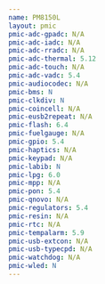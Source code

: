 ```yaml
---
name: PM8150L
layout: pmic
pmic-adc-gpadc: N/A
pmic-adc-iadc: N/A
pmic-adc-rradc: N/A
pmic-adc-thermal: 5.12
pmic-adc-touch: N/A
pmic-adc-vadc: 5.4
pmic-audiocodec: N/A
pmic-bms: N
pmic-clkdiv: N
pmic-coincell: N/A
pmic-eusb2repeat: N/A
pmic-flash: 6.4
pmic-fuelgauge: N/A
pmic-gpio: 5.4
pmic-haptics: N/A
pmic-keypad: N/A
pmic-labib: N
pmic-lpg: 6.0
pmic-mpp: N/A
pmic-pon: 5.4
pmic-qnovo: N/A
pmic-regulators: 5.4
pmic-resin: N/A
pmic-rtc: N/A
pmic-tempalarm: 5.9
pmic-usb-extcon: N/A
pmic-usb-typecpd: N/A
pmic-watchdog: N/A
pmic-wled: N
---
```

